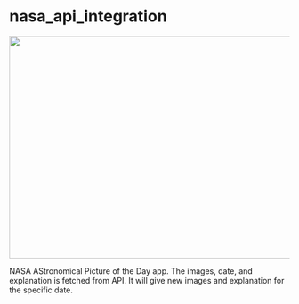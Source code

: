 # nasa_api_integration


<img src="https://user-images.githubusercontent.com/75217894/170118319-29ab27ee-3152-4145-a4fc-424b56d9b08a.PNG" width="600" height="400" /> 

NASA AStronomical Picture of the Day app.
The images, date, and explanation is fetched from API. It will give new images and explanation for the specific date.
